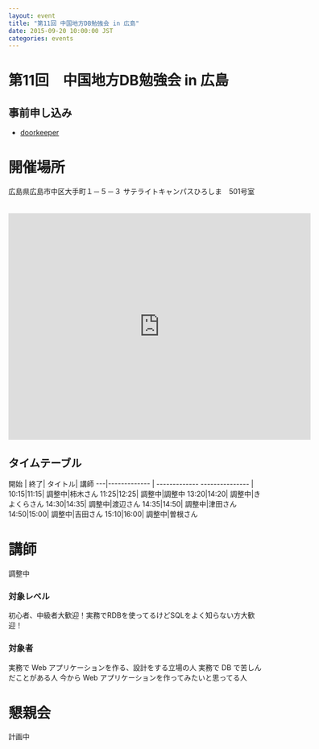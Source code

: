 ```yaml
---
layout: event
title: "第11回 中国地方DB勉強会 in 広島"
date: 2015-09-20 10:00:00 JST
categories: events
---
```


# 第11回　中国地方DB勉強会 in 広島

## 事前申し込み

* [doorkeeper](https://dbstudychugoku.doorkeeper.jp/events/28573)

# 開催場所　
広島県広島市中区大手町１－５－３ サテライトキャンパスひろしま　501号室 　

<iframe src="https://www.google.com/maps/embed?pb=!1m18!1m12!1m3!1d3292.2646430484583!2d132.4553757!3d34.394618799999996!2m3!1f0!2f0!3f0!3m2!1i1024!2i768!4f13.1!3m3!1m2!1s0x355aa20c56f14509%3A0xe63b11ee9a68355b!2z5pel5pysLCDjgJI3MzAtMDA1MSDluoPls7bnnIzluoPls7bluILkuK3ljLrlpKfmiYvnlLrvvJHkuIHnm67vvJXiiJLvvJM!5e0!3m2!1sja!2sus!4v1437358382513" width="600" height="450" frameborder="0" style="border:0" allowfullscreen></iframe>

## タイムテーブル

開始 | 終了| タイトル| 講師
---|------------- | ------------- --------------- |
10:15|11:15| 調整中|柿木さん
11:25|12:25| 調整中|調整中
13:20|14:20| 調整中|きよくらさん
14:30|14:35| 調整中|渡辺さん
14:35|14:50| 調整中|津田さん
14:50|15:00| 調整中|吉田さん
15:10|16:00| 調整中|曽根さん

# 講師
調整中

### 対象レベル

初心者、中級者大歓迎！実務でRDBを使ってるけどSQLをよく知らない方大歓迎！

### 対象者

実務で Web アプリケーションを作る、設計をする立場の人
実務で DB で苦しんだことがある人
今から Web アプリケーションを作ってみたいと思ってる人


# 懇親会

計画中
